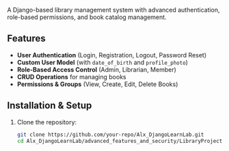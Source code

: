 
A Django-based library management system with advanced authentication, role-based permissions, and book catalog management.

## Features
- **User Authentication** (Login, Registration, Logout, Password Reset)
- **Custom User Model** (with `date_of_birth` and `profile_photo`)
- **Role-Based Access Control** (Admin, Librarian, Member)
- **CRUD Operations** for managing books
- **Permissions & Groups** (View, Create, Edit, Delete Books)

##  Installation & Setup
1. Clone the repository:
   ```sh
   git clone https://github.com/your-repo/Alx_DjangoLearnLab.git
   cd Alx_DjangoLearnLab/advanced_features_and_security/LibraryProject